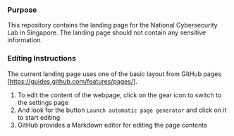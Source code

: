 ### Purpose
This repository contains the landing page for the National Cybersecurity Lab in Singapore. The landing page should not contain any sensitive information.
### Editing Instructions
The current landing page uses one of the basic layout from GitHub pages [https://guides.github.com/features/pages/].

1. To edit the content of the webpage, click on the gear icon to switch to the settings page
2. And look for the button `Launch automatic page generator` and click on it to start editing
3. GitHub provides a Markdown editor for editing the page contents

